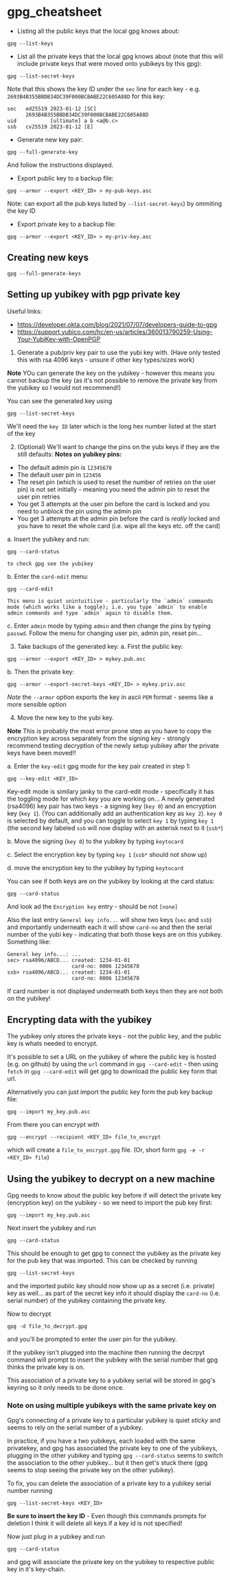 # gpg_cheatsheet

* Listing all the public keys that the local gpg knows about:
```
gpg --list-keys
```

* List all the private keys that the local gpg knows about (note that this will include private keys that were moved onto yubikeys by this gpg):
```
gpg --list-secret-keys
```
Note that this shows the key ID under the `sec` line for each key - e.g. `2693B4B355BBDB34DC39F000BCBABE22C605A88D` for this key:
```
sec   ed25519 2023-01-12 [SC]
      2693B4B355BBDB34DC39F000BCBABE22C605A88D
uid           [ultimate] a b <a@b.c>
ssb   cv25519 2023-01-12 [E]
```

* Generate new key pair:
```
gpg --full-generate-key
```

  And follow the instructions displayed.

* Export public key to a backup file:
```
gpg --armor --export <KEY_ID> > my-pub-keys.asc
```

  Note: can export all the pub keys listed by `--list-secret-keys`) by ommiting the key ID

* Export private key to a backup file:
```
gpg --armor --export <KEY_ID> > my-priv-key.asc
```


## Creating new keys

```
gpg --full-generate-keys
```

## Setting up yubikey with pgp private key

Useful links:
* https://developer.okta.com/blog/2021/07/07/developers-guide-to-gpg
* https://support.yubico.com/hc/en-us/articles/360013790259-Using-Your-YubiKey-with-OpenPGP

1. Generate a pub/priv key pair to use the yubi key with. (Have only tested this with rsa 4096 keys - unsure if other key types/sizes work)

**Note** YOu can generate the key on the yubikey - however this means you cannot backup the key (as it's not possible to remove the private key from the yubikey so I would not recommend!)

You can see the generated key using
```
gpg --list-secret-keys
```

We'll need the `key ID` later which is the long hex number listed at the start of the key

2. (Optional) We'll want to change the pins on the yubi keys if they are the still defaults:
**Notes on yubikey pins:**
  * The default admin pin is `12345678`
  * The default user pin in `123456`
  * The reset pin (which is used to reset the number of retries on the user pin) is not set initially - meaning you need the admin pin to reset the user pin retries
  * You get 3 attempts at the user pin before the card is locked and you need to _unblock_ the pin using the admin pin
  * You get 3 attempts at the admin pin before the card is _really_ locked and you have to reset the whole card (i.e. wipe all the keys etc. off the card)

  a. Insert the yubikey and run:
```
gpg --card-status
```
    to check gpg see the yubikey

  b. Enter the `card-edit` menu:
```
gpg --card-edit
```
    This menu is quiet unintuitiive - particularly the `admin` commands mode (which works like a toggle); i.e. you type `admin` to enable admin commands and type `admin` again to disable them.

  c. Enter `admin` mode by typing `admin` and then change the pins by typing `passwd`.
     Follow the menu for changing user pin, admin pin, reset pin...

3. Take backups of the generated key:
  a. First the public key:
```
gpg --armor --export <KEY_ID> > mykey.pub.asc
```

  b. Then the private key:
```
gpg --armor --export-secret-keys <KEY_ID> > mykey.priv.asc
```

*Note* the `--armor` option exports the key in ascii `PEM` format - seems like a more sensible option

4. Move the new key to the yubi key.

**Note** This is probably the most error prone step as you have to copy the encryption key across separately from the signing key - strongly recommend testing decryption of the newly setup yubikey after the private keys have been moved!!

  a. Enter the `key-edit` gpg mode for the key pair created in step 1:
```
gpg --key-edit <KEY_ID>
```
  Key-edit mode is similary janky to the card-edit mode - specifically it has the toggling mode for which _key_ you are working on...
  A newly generated (rsa4096) key pair has two keys - a signing key (`key 0`) and an encryption key (`key 1`).
  (You can additionally add an authentication key as `key 2`).
  `key 0` is selected by default, and you can toggle to select `key 1` by typing `key 1` (the second key labeled `ssb` will now display with an asterisk next to it (`ssb*`)

  b. Move the signing (`key 0`) to the yubikey by typing `keytocard`

  c. Select the encryption key by typing `key 1` (`ssb*` should not show up)

  d. move the encryption key to the yubikey by typing `keytocard`

You can see if both keys are on the yubikey by looking at the card status:
```
gpg --card-status
```
And look ad the `Encryption key` entry - should be not `[none]`

Also the last entry `General key info...` will show two keys (`sec` and `ssb`) and importantly underneath each it will show `card-no` and then the serial number of the yubi key - indicating that both those keys are on this yubikey. Something like:
```
General key info...: ...
sec> rsa4096/ABCD... created: 1234-01-01
                     card-no: 0006 12345678
ssb> rsa4096/ABCD... created: 1234-01-01
                     card-no: 0006 12345678
```
If card number is not displayed underneath both keys then they are not both on the yubikey!


## Encrypting data with the yubikey

The yubikey only stores the private keys - not the public key, and the public key is whats needed to encrypt.

It's possible to set a URL on the yubikey of where the public key is hosted (e.g. on github) by using the `url` command in `gpg --card-edit` - then using `fetch` in `gpg --card-edit` will get gpg to download the public key form that url.

Alternatively you can just import the public key form the pub key backup file:
```
gpg --import my_key.pub.asc
```

From there you can encrypt with
```
gpg --encrypt --recipient <KEY_ID> file_to_encrypt
```
which will create a `file_to_encrypt.gpg` file.
(Or, short form `gpg -e -r <KEY_ID> file`)

## Using the yubikey to decrypt on a new machine

Gpg needs to know about the public key before if will detect the private key (encryption key) on the yubikey - so we need to import the pub key first:
```
gpg --import my_key.pub.asc
```

Next insert the yubikey and run
```
gpg --card-status
```

This should be enough to get gpg to connect the yubikey as the private key for the pub key that was imported. This can be checked by running
```
gpg --list-secret-keys
```
and the imported public key should now show up as a secret (i.e. private) key as well... as part of the secret key info it should display the `card-no` (i.e. serial number) of the yubikey containing the private key.

Now to decrypt
```
gpg -d file_to_decrypt.gpg
```
and you'll be prompted to enter the user pin for the yubikey.

If the yubikey isn't plugged into the machine then running the decrpyt command will prompt to insert the yubikey with the serial number that gpg thinks the private key is on.

This association of a private key to a yubikey serial will be stored in gpg's keyring so it only needs to be done once.

### Note on using multiple yubikeys with the same private key on

Gpg's connecting of a private key to a particular yubikey is quiet _sticky_ and seems to rely on the serial number of a yubikey.

In practice, if you have a two yubikeys, each loaded with the same privatekey, and gpg has associated the private key to one of the yubikeys, plugging in the other yubikey and typing `gpg --card-status` seems to switch the association to the other yubikey... but it then get's stuck there (gpg seems to stop seeing the private key on the other yubikey).

To fix, you can delete the association of a private key to a yubikey serial number running
```
gpg --list-secret-keys <KEY_ID>
```
**Be sure to insert the key ID** - Even though this commands prompts for deletion I think it will delete all keys if a key id is not specified!

Now just plug in a yubikey and run
```
gpg --card-status
```
and gpg will associate the private key on the yubikey to respective public key in it's key-chain.
